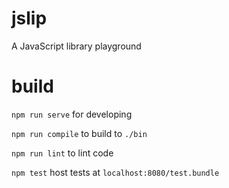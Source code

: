 # jslip
A JavaScript library playground

# build

`npm run serve` for developing

`npm run compile` to build to `./bin`

`npm run lint` to lint code

`npm test` host tests at `localhost:8080/test.bundle`
